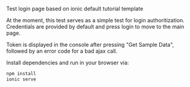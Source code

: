 Test login page based on ionic default tutorial template

At the moment, this test serves as a simple test for login authoritization.
Credentials are provided by default and press login to move to the main page. 

Token is displayed in the console after pressing "Get Sample Data", followed by an error code for a bad ajax call.

Install dependencies and run in your browser via:
```bash
npm install
ionic serve
```


